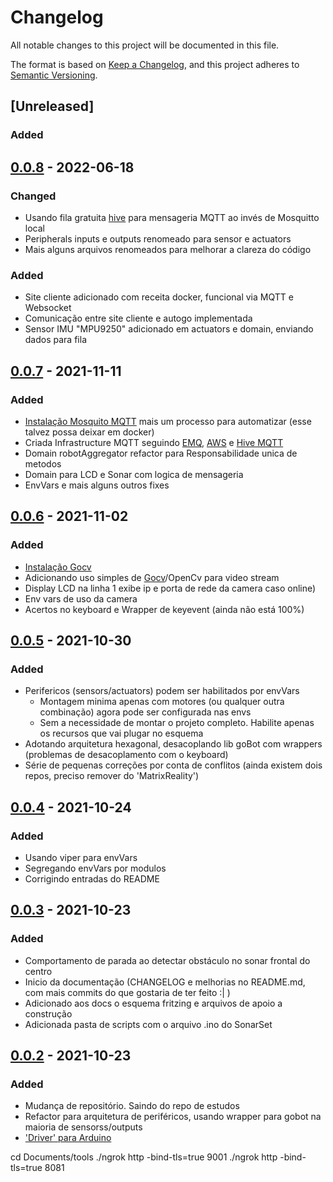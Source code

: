 # Changelog

All notable changes to this project will be documented in this file.

The format is based on [Keep a Changelog](https://keepachangelog.com/en/1.0.0/),
and this project adheres to [Semantic Versioning](https://semver.org/spec/v2.0.0.html).

## [Unreleased]
### Added 

## [0.0.8] - 2022-06-18
### Changed 
- Usando fila gratuita [hive](https://www.hivemq.com/mqtt-cloud-broker/) para mensageria MQTT ao invés de Mosquitto local
- Peripherals inputs e outputs renomeado para sensor e actuators
- Mais alguns arquivos renomeados para melhorar a clareza do código
  
### Added
- Site cliente adicionado com receita docker, funcional via MQTT e Websocket
- Comunicação entre site cliente e autogo implementada
- Sensor IMU "MPU9250" adicionado em actuators e domain, enviando dados para fila


## [0.0.7] - 2021-11-11

### Added 
- [Instalação Mosquito MQTT](https://www.instructables.com/Installing-MQTT-BrokerMosquitto-on-Raspberry-Pi/) mais um processo para automatizar (esse talvez possa deixar em docker)
- Criada Infrastructure MQTT seguindo [EMQ](https://www.emqx.com/en/blog/how-to-use-mqtt-in-golang), [AWS](https://docs.aws.amazon.com/pt_br/whitepapers/latest/designing-mqtt-topics-aws-iot-core/mqtt-design-best-practices.html) e [Hive MQTT](https://www-hivemq-com.translate.goog/blog/mqtt-essentials-part-4-mqtt-publish-subscribe-unsubscribe/?_x_tr_sl=auto&_x_tr_tl=pt&_x_tr_hl=pt-BR&_x_tr_pto=nui)
- Domain robotAggregator refactor para Responsabilidade unica de metodos
- Domain para LCD e Sonar com logica de mensageria
- EnvVars e mais alguns outros fixes

## [0.0.6] - 2021-11-02

### Added

- [Instalação Gocv](https://gocv.io/getting-started/linux/)
- Adicionando uso simples de [Gocv](https://github.com/willmendil/golang_tutorials/blob/master/tutorial_1/main.go)/OpenCv para video stream
- Display LCD na linha 1 exibe ip e porta de rede da camera caso online)
- Env vars de uso da camera
- Acertos no keyboard e Wrapper de keyevent (ainda não está 100%)

## [0.0.5] - 2021-10-30

### Added

- Perifericos (sensors/actuators) podem ser habilitados por envVars
    - Montagem minima apenas com motores (ou qualquer outra combinação) agora pode ser configurada nas envs
    - Sem a necessidade de montar o projeto completo. Habilite apenas os recursos que vai plugar no esquema
- Adotando arquitetura hexagonal, desacoplando lib goBot com wrappers (problemas de desacoplamento com o keyboard)
- Série de pequenas correções por conta de conflitos (ainda existem dois repos, preciso remover do 'MatrixReality')

## [0.0.4] - 2021-10-24

### Added

- Usando viper para envVars
- Segregando envVars por modulos
- Corrigindo entradas do README

## [0.0.3] - 2021-10-23

### Added

- Comportamento de parada ao detectar obstáculo no sonar frontal do centro
- Inicio da documentação (CHANGELOG e melhorias no README.md, com mais commits do que gostaria de ter feito :| )
- Adicionado aos docs o esquema fritzing e arquivos de apoio a construção
- Adicionada pasta de scripts com o arquivo .ino do SonarSet


## [0.0.2] - 2021-10-23

### Added

- Mudança de repositório. Saindo do repo de estudos
- Refactor para arquitetura de periféricos, usando wrapper para gobot na maioria de sensorss/outputs
- ['Driver' para Arduino](https://github.com/hybridgroup/gobot/blob/a8f33b2fc012951104857c485e85b35bf5c4cb9d/drivers/i2c/README.md)

[0.0.8]: https://github.com/jtonynet/autogo/compare/v0.0.7...v0.0.8
[0.0.7]: https://github.com/jtonynet/autogo/compare/v0.0.6...v0.0.7
[0.0.6]: https://github.com/jtonynet/autogo/compare/v0.0.5...v0.0.6
[0.0.5]: https://github.com/jtonynet/autogo/compare/v0.0.4...v0.0.5
[0.0.4]: https://github.com/jtonynet/autogo/compare/v0.0.3...v0.0.4
[0.0.3]: https://github.com/jtonynet/autogo/compare/v0.0.2...v0.0.3
[0.0.2]: https://github.com/jtonynet/autogo/releases/tag/v0.0.2

cd Documents/tools
./ngrok http -bind-tls=true 9001
./ngrok http -bind-tls=true 8081
